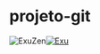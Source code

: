 # projeto-git
![ExuZen](https://www.instagram.com/p/CDHy-eHHOKh/ "ExuZen")[![Exu](https://www.instagram.com/p/CDHy-eHHOKh/ "Exu")](https://www.instagram.com/p/CDHy-eHHOKh/ "Exu")
